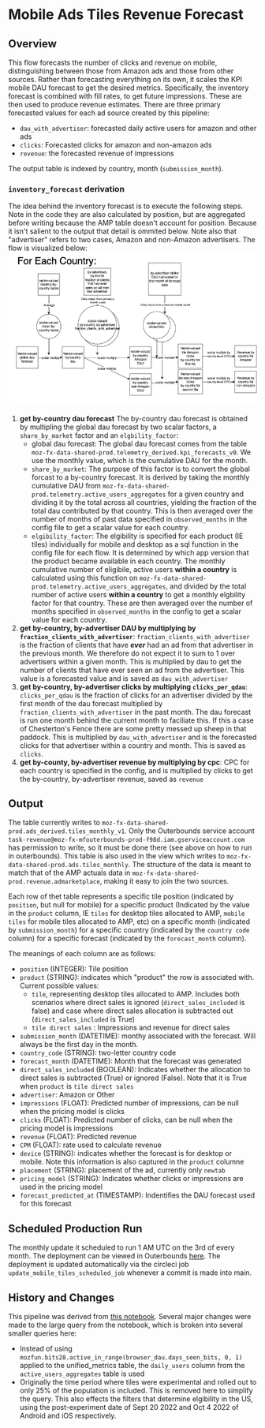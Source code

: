 # Mobile Ads Tiles Revenue Forecast

## Overview
This flow forecasts the number of clicks and revenue on mobile, distinguishing between those from Amazon ads and those from other sources. Rather than forecasting everything on its own, it scales the KPI mobile DAU forecast to get the desired metrics. Specifically, the inventory forecast is combined with fill rates, to get future impressions. These are then used to produce revenue estimates.  There are three primary forecasted values for each ad source created by this pipeline:

- `dau_with_advertiser`:  forecasted daily active users for amazon and other ads
- `clicks`: Forecasted clicks for amazon and non-amazon ads
- `revenue`: the forecasted revenue of impressions

The output table is indexed by country, month (`submission_month`).

### `inventory_forecast` derivation
The idea behind the inventory forecast is to execute the following steps.  Note in the code they are also calculated by position,
but are aggregated before writing because the AMP table doesn't account for position.  Because it isn't salient to the output
that detail is ommited below.  Note also that "advertiser" refers to two cases, Amazon and non-Amazon advertisers.  The flow is visualized below:
![inventory forecast flow diagram](mobile_tiles_flow.drawio.png)
1. **get by-country dau forecast** The by-country dau forecast is obtained by multipling the global dau forecast by two scalar factors, a `share_by_market` factor and an `elgbility_factor`:
   - global dau forecast: The global dau forecast comes from the table `moz-fx-data-shared-prod.telemetry_derived.kpi_forecasts_v0`.  We use the monthly value, which is the cumulative DAU for the month.
   - `share_by_market`:  The purpose of this factor is to convert the global forcast to a by-country forecast.  It is derived by taking the monthly cumulative DAU from `moz-fx-data-shared-prod.telemetry.active_users_aggregates` for a given country and dividing it by the total across all countries, yielding the fraction of the total dau contributed by that country.  This is then averaged over the number of months of past data specified in `observed_months` in the config file to get a scalar value for each country.
   -  `elgibility_factor`: The elgibility is specified for each product (IE tiles) individually for mobile and desktop as a sql function in the config file for each flow.  It is determined by which app version that the product became available in each country.  The monthly cumulative number of eligibile, active users **within a country** is calculated using this function on `moz-fx-data-shared-prod.telemetry.active_users_aggregates`, and divided by the total number of active users **within a country** to get a monthly elgbility factor for that country.  These are then averaged over the number of months specified in `observed_months` in the config to get a scalar value for each country.
2. **get by-country, by-advertiser DAU by multiplying by `fraction_clients_with_advertiser`**: `fraction_clients_with_advertiser` is the fraction of clients that have ***ever*** had an ad from that advertiser in the previous month.  We therefore do not expect it to sum to 1 over advertisers within a given month.  This is multiplied by dau to get the number of clients that have ever seen an ad from the advertiser.  This value is a forecasted value and is saved as `dau_with_advertiser`
3. **get by-country, by-advertiser clicks by multiplying `clicks_per_qdau`**:  `clicks_per_qdau` is the fraction of clicks for an advertiser divided by the first month of the dau forecast multiplied by `fraction_clients_with_advertiser` in the past month.  The dau forecast is run one month behind the current month to faciliate this.  If this a case of Chesterton's Fence there are some pretty messed up sheep in that paddock.   This is multiplied by `dau_with_advertiser` and is the forecasted clicks for that advertiser within a country and month.  This is saved as `clicks`.
4. **get by-county, by-advertiser revenue by multiplying by cpc**:  CPC for each country is specified in the config, and is multiplied by clicks to get the by-country, by-advertiser revenue, saved as `revenue`

## Output
The table currently writes to `moz-fx-data-shared-prod.ads_derived.tiles_monthly_v1`.  Only the Outerbounds service account `task-revenue@moz-fx-mfouterbounds-prod-f98d.iam.gserviceaccount.com` has permission to write, so it must be done there (see above on how to run in outerbounds).  This table is also used in the view which writes to `moz-fx-data-shared-prod.ads.tiles_monthly`.  The structure of the data is meant to match that of the AMP actuals data in `moz-fx-data-shared-prod.revenue.admarketplace`, making it easy to join the two sources.

Each row of thet table represents a specific tile position (indicated by `position`, but null for mobile) for a specific product (Indicated by the value in the `product` column, IE `tiles` for desktop tiles allocated to AMP, `mobile tiles` for mobile tiles allocated to AMP, etc) on a specific month (indicated by `submission_month`) for a specific country (indicated by the `country code` column) for a specific forecast (indicated by the `forecast_month` column).  

The meanings of each column are as follows:
   - `position` (INTEGER): Tile position
   - `product` (STRING): indicates which "product" the row is associated with.  Current possible values:
     -  `tile`, representing desktop tiles allocated to AMP.  Includes both scenarios where direct sales is ignored (`direct_sales_included` is false) and case where direct sales allocation is subtracted out (`direct_sales_included` is True)
     -  `tile direct sales` :  Impressions and revenue for direct sales
   - `submission_month` (DATETIME): monthy associated with the forecast.  Will always be the first day in the month.
   - `country_code` (STRING): two-letter country code
   - `forecast_month` (DATETIME):  Month that the forecast was generated
   - `direct_sales_included` (BOOLEAN): Indicates whether the allocation to direct sales is subtracted (True) or ignored (False).  Note that it is True when `product` is `tile direct sales`
   - `advertiser`: Amazon or Other
   - `impressions` (FLOAT):  Predicted number of impressions, can be null when the pricing model is clicks
   - `clicks` (FLOAT):  Predicted number of clicks, can be null when the pricing model is impressions
   - `revenue` (FLOAT): Predicted revenue
   - `CPM` (FLOAT): rate used to calculate revenue
   - `device` (STRING):  indicates whether the forecast is for desktop or mobile.  Note this information is also captured in the `product` columne
   - `placement` (STRING):  placement of the ad, currently only `newtab`
   - `pricing_model` (STRING): Indicates whether clicks or impressions are used in the pricing model
   - `forecast_predicted_at` (TIMESTAMP):  Indentifies the DAU forecast used for this forecast

## Scheduled Production Run
The monthly update it scheduled to run 1 AM UTC on the 3rd of every month. The deployment can be viewed in Outerbounds [here](https://ui.desertowl.obp.outerbounds.com/dashboard/flows/p/revenue/mobileadtilesforecast.prod.mobileadtilesforecastflow).  The deployment is updated automatically via the circleci job `update_mobile_tiles_scheduled_job` whenever a commit is made into main.


## History and Changes
This pipeline was derived from [this notebook](https://colab.research.google.com/drive/1qOsjCY8G6mM91FU3ZiOfsSZJRi5CpLOj).  Several major changes were made to the large query from the notebook, which is broken into several smaller queries here:
- Instead of using `mozfun.bits28.active_in_range(browser_dau.days_seen_bits, 0, 1)` applied to the unified_metrics table, the `daily_users` column from the `active_users_aggregates` table is used
- Originally the time period where tiles were experimental and rolled out to only 25% of the population is included.  This is removed here to simplify the query.  This also effects the filters that determine elgibility in the US, using the post-experiment date of Sept 20 2022 and Oct 4 2022 of Android and iOS respectively.